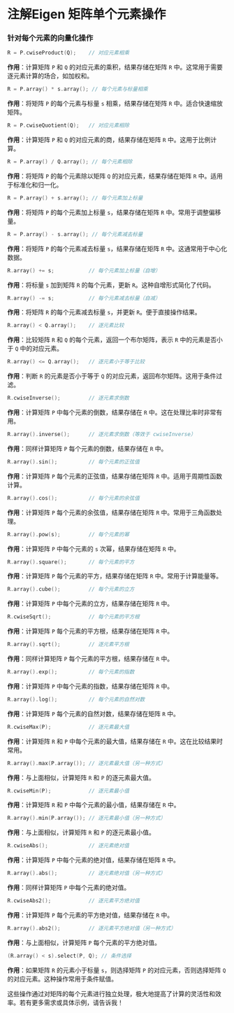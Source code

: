 # 注解Eigen 矩阵单个元素操作

### 针对每个元素的向量化操作

```cpp
R = P.cwiseProduct(Q);    // 对应元素相乘
```

**作用**：计算矩阵 `P` 和 `Q` 的对应元素的乘积，结果存储在矩阵 `R` 中。这常用于需要逐元素计算的场合，如加权和。

```cpp
R = P.array() * s.array(); // 每个元素与标量相乘
```

**作用**：将矩阵 `P` 的每个元素与标量 `s` 相乘，结果存储在矩阵 `R` 中。适合快速缩放矩阵。

```cpp
R = P.cwiseQuotient(Q);   // 对应元素相除
```

**作用**：计算矩阵 `P` 和 `Q` 的对应元素的商，结果存储在矩阵 `R` 中。这用于比例计算。

```cpp
R = P.array() / Q.array(); // 每个元素相除
```

**作用**：将矩阵 `P` 的每个元素除以矩阵 `Q` 的对应元素，结果存储在矩阵 `R` 中。适用于标准化和归一化。

```cpp
R = P.array() + s.array(); // 每个元素加上标量
```

**作用**：将矩阵 `P` 的每个元素加上标量 `s`，结果存储在矩阵 `R` 中。常用于调整偏移量。

```cpp
R = P.array() - s.array(); // 每个元素减去标量
```

**作用**：将矩阵 `P` 的每个元素减去标量 `s`，结果存储在矩阵 `R` 中。这通常用于中心化数据。

```cpp
R.array() += s;           // 每个元素加上标量（自增）
```

**作用**：将标量 `s` 加到矩阵 `R` 的每个元素，更新 `R`。这种自增形式简化了代码。

```cpp
R.array() -= s;           // 每个元素减去标量（自减）
```

**作用**：将矩阵 `R` 的每个元素减去标量 `s`，并更新 `R`。便于直接操作结果。

```cpp
R.array() < Q.array();    // 逐元素比较
```

**作用**：比较矩阵 `R` 和 `Q` 的每个元素，返回一个布尔矩阵，表示 `R` 中的元素是否小于 `Q` 中的对应元素。

```cpp
R.array() <= Q.array();   // 逐元素小于等于比较
```

**作用**：判断 `R` 的元素是否小于等于 `Q` 的对应元素，返回布尔矩阵。这用于条件过滤。

```cpp
R.cwiseInverse();         // 逐元素求倒数
```

**作用**：计算矩阵 `P` 中每个元素的倒数，结果存储在 `R` 中。这在处理比率时非常有用。

```cpp
R.array().inverse();      // 逐元素求倒数（等效于 cwiseInverse）
```

**作用**：同样计算矩阵 `P` 每个元素的倒数，结果存储在 `R` 中。

```cpp
R.array().sin();          // 每个元素的正弦值
```

**作用**：计算矩阵 `P` 每个元素的正弦值，结果存储在矩阵 `R` 中。适用于周期性函数计算。

```cpp
R.array().cos();          // 每个元素的余弦值
```

**作用**：计算矩阵 `P` 每个元素的余弦值，结果存储在矩阵 `R` 中。常用于三角函数处理。

```cpp
R.array().pow(s);         // 每个元素的幂
```

**作用**：计算矩阵 `P` 中每个元素的 `s` 次幂，结果存储在矩阵 `R` 中。

```cpp
R.array().square();       // 每个元素的平方
```

**作用**：计算矩阵 `P` 每个元素的平方，结果存储在矩阵 `R` 中。常用于计算能量等。

```cpp
R.array().cube();         // 每个元素的立方
```

**作用**：计算矩阵 `P` 中每个元素的立方，结果存储在矩阵 `R` 中。

```cpp
R.cwiseSqrt();            // 每个元素的平方根
```

**作用**：计算矩阵 `P` 每个元素的平方根，结果存储在矩阵 `R` 中。

```cpp
R.array().sqrt();         // 逐元素平方根
```

**作用**：同样计算矩阵 `P` 每个元素的平方根，结果存储在 `R` 中。

```cpp
R.array().exp();          // 每个元素的指数
```

**作用**：计算矩阵 `P` 中每个元素的指数，结果存储在矩阵 `R` 中。

```cpp
R.array().log();          // 每个元素的自然对数
```

**作用**：计算矩阵 `P` 每个元素的自然对数，结果存储在矩阵 `R` 中。

```cpp
R.cwiseMax(P);            // 逐元素最大值
```

**作用**：计算矩阵 `R` 和 `P` 中每个元素的最大值，结果存储在 `R` 中。这在比较结果时常用。

```cpp
R.array().max(P.array()); // 逐元素最大值（另一种方式）
```

**作用**：与上面相似，计算矩阵 `R` 和 `P` 的逐元素最大值。

```cpp
R.cwiseMin(P);            // 逐元素最小值
```

**作用**：计算矩阵 `R` 和 `P` 中每个元素的最小值，结果存储在 `R` 中。

```cpp
R.array().min(P.array()); // 逐元素最小值（另一种方式）
```

**作用**：与上面相似，计算矩阵 `R` 和 `P` 的逐元素最小值。

```cpp
R.cwiseAbs();             // 逐元素绝对值
```

**作用**：计算矩阵 `P` 中每个元素的绝对值，结果存储在矩阵 `R` 中。

```cpp
R.array().abs();          // 逐元素绝对值（另一种方式）
```

**作用**：同样计算矩阵 `P` 中每个元素的绝对值。

```cpp
R.cwiseAbs2();            // 逐元素平方绝对值
```

**作用**：计算矩阵 `P` 每个元素的平方绝对值，结果存储在 `R` 中。

```cpp
R.array().abs2();         // 逐元素平方绝对值（另一种方式）
```

**作用**：与上面相似，计算矩阵 `P` 每个元素的平方绝对值。

```cpp
(R.array() < s).select(P, Q); // 条件选择
```

**作用**：如果矩阵 `R` 的元素小于标量 `s`，则选择矩阵 `P` 的对应元素，否则选择矩阵 `Q` 的对应元素。这种操作常用于条件赋值。

这些操作通过对矩阵的每个元素进行独立处理，极大地提高了计算的灵活性和效率。若有更多需求或具体示例，请告诉我！
